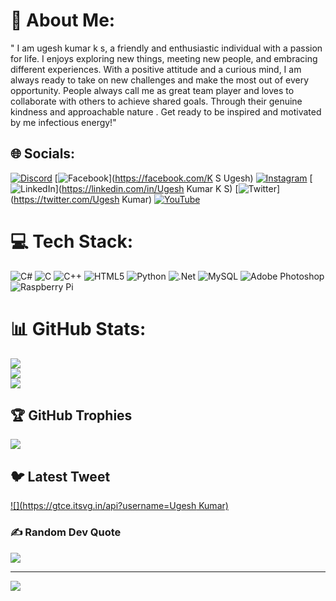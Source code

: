# 💫 About Me:
" I am ugesh kumar k s, a friendly and enthusiastic individual with a passion for life. I enjoys exploring new things, meeting new people, and embracing different experiences. With a positive attitude and a curious mind, I am  always ready to take on new challenges and make the most out of every opportunity. People always call me as great team player and loves to collaborate with others to achieve shared goals. Through their genuine kindness and approachable nature . Get ready to be inspired and motivated by me infectious energy!"


## 🌐 Socials:
[![Discord](https://img.shields.io/badge/Discord-%237289DA.svg?logo=discord&logoColor=white)](https://discord.gg/ugesh#4573) [![Facebook](https://img.shields.io/badge/Facebook-%231877F2.svg?logo=Facebook&logoColor=white)](https://facebook.com/K S Ugesh) [![Instagram](https://img.shields.io/badge/Instagram-%23E4405F.svg?logo=Instagram&logoColor=white)](https://instagram.com/ugesh90) [![LinkedIn](https://img.shields.io/badge/LinkedIn-%230077B5.svg?logo=linkedin&logoColor=white)](https://linkedin.com/in/Ugesh Kumar K S) [![Twitter](https://img.shields.io/badge/Twitter-%231DA1F2.svg?logo=Twitter&logoColor=white)](https://twitter.com/Ugesh Kumar) [![YouTube](https://img.shields.io/badge/YouTube-%23FF0000.svg?logo=YouTube&logoColor=white)](https://youtube.com/@https://youtube.com/@ugeshkumar2904) 

# 💻 Tech Stack:
![C#](https://img.shields.io/badge/c%23-%23239120.svg?style=plastic&logo=c-sharp&logoColor=white) ![C](https://img.shields.io/badge/c-%2300599C.svg?style=plastic&logo=c&logoColor=white) ![C++](https://img.shields.io/badge/c++-%2300599C.svg?style=plastic&logo=c%2B%2B&logoColor=white) ![HTML5](https://img.shields.io/badge/html5-%23E34F26.svg?style=plastic&logo=html5&logoColor=white) ![Python](https://img.shields.io/badge/python-3670A0?style=plastic&logo=python&logoColor=ffdd54) ![.Net](https://img.shields.io/badge/.NET-5C2D91?style=plastic&logo=.net&logoColor=white) ![MySQL](https://img.shields.io/badge/mysql-%2300f.svg?style=plastic&logo=mysql&logoColor=white) ![Adobe Photoshop](https://img.shields.io/badge/adobephotoshop-%2331A8FF.svg?style=plastic&logo=adobephotoshop&logoColor=white) ![Raspberry Pi](https://img.shields.io/badge/-RaspberryPi-C51A4A?style=plastic&logo=Raspberry-Pi)
# 📊 GitHub Stats:
![](https://github-readme-stats.vercel.app/api?username=ugesh-2603&theme=highcontrast&hide_border=false&include_all_commits=true&count_private=true)<br/>
![](https://github-readme-streak-stats.herokuapp.com/?user=ugesh-2603&theme=highcontrast&hide_border=false)<br/>
![](https://github-readme-stats.vercel.app/api/top-langs/?username=ugesh-2603&theme=highcontrast&hide_border=false&include_all_commits=true&count_private=true&layout=compact)

## 🏆 GitHub Trophies
![](https://github-profile-trophy.vercel.app/?username=ugesh-2603&theme=juicyfresh&no-frame=false&no-bg=false&margin-w=4)

## 🐦 Latest Tweet
[![](https://gtce.itsvg.in/api?username=Ugesh Kumar)](https://github.com/VishwaGauravIn/github-twitter-card-embed)

### ✍️ Random Dev Quote
![](https://quotes-github-readme.vercel.app/api?type=vetical&theme=tokyonight)

---
[![](https://visitcount.itsvg.in/api?id=ugesh-2603&icon=5&color=3)](https://visitcount.itsvg.in)

<!-- Proudly created with GPRM ( https://gprm.itsvg.in ) -->

